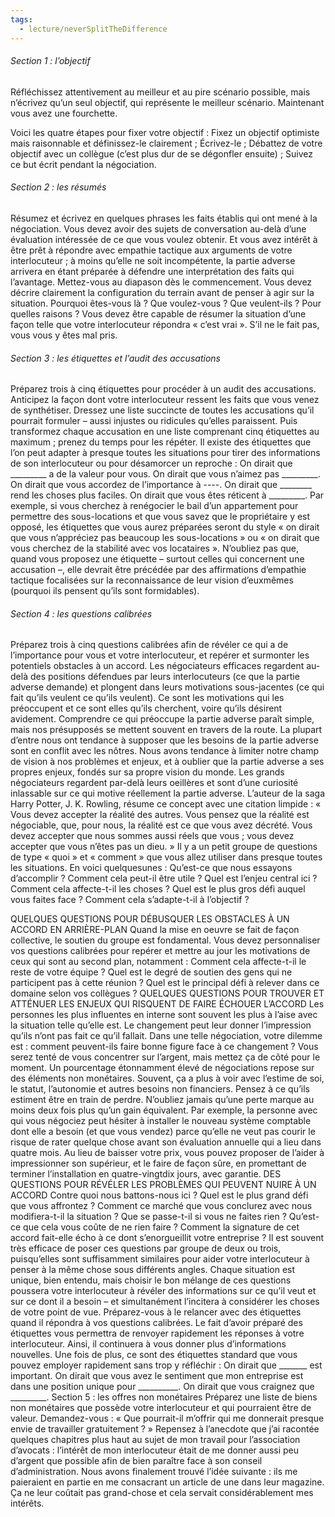 ```yaml
---
tags:
  - lecture/neverSplitTheDifference
---
```

###### Section 1 : l’objectif
Réfléchissez attentivement au meilleur et au pire scénario possible, mais
n’écrivez qu’un seul objectif, qui représente le meilleur scénario. Maintenant vous avez une fourchette. 

Voici les quatre étapes pour fixer votre objectif :
Fixez un objectif optimiste mais raisonnable et définissez-le
clairement ;
Écrivez-le ;
Débattez de votre objectif avec un collègue (c’est plus dur de se
dégonfler ensuite) ;
Suivez ce but écrit pendant la négociation.

###### Section 2 : les résumés
Résumez et écrivez en quelques phrases les faits établis qui ont mené à la
négociation.
Vous devez avoir des sujets de conversation au-delà d’une évaluation
intéressée de ce que vous voulez obtenir. Et vous avez intérêt à être prêt à
répondre avec empathie tactique aux arguments de votre interlocuteur ; à
moins qu’elle ne soit incompétente, la partie adverse arrivera en étant
préparée à défendre une interprétation des faits qui l’avantage.
Mettez-vous au diapason dès le commencement.
Vous devez décrire clairement la configuration du terrain avant de penser
à agir sur la situation. Pourquoi êtes-vous là ? Que voulez-vous ? Que
veulent-ils ? Pour quelles raisons ?
Vous devez être capable de résumer la situation d’une façon telle que
votre interlocuteur répondra « c’est vrai ». S’il ne le fait pas, vous vous y
êtes mal pris.

###### Section 3 : les étiquettes et l’audit des accusations
Préparez trois à cinq étiquettes pour procéder à un audit des
accusations.
Anticipez la façon dont votre interlocuteur ressent les faits que vous
venez de synthétiser. Dressez une liste succincte de toutes les accusations
qu’il pourrait formuler – aussi injustes ou ridicules qu’elles paraissent. Puis
transformez chaque accusation en une liste comprenant cinq étiquettes au
maximum ; prenez du temps pour les répéter.
Il existe des étiquettes que l’on peut adapter à presque toutes les
situations pour tirer des informations de son interlocuteur ou pour
désamorcer un reproche :
On dirait que _________ a de la valeur pour vous.
On dirait que vous n’aimez pas _________.
On dirait que vous accordez de l’importance à  ----.
On dirait que ________ rend les choses plus faciles.
On dirait que vous êtes réticent à _________.
Par exemple, si vous cherchez à renégocier le bail d’un appartement pour
permettre des sous-locations et que vous savez que le propriétaire y est
opposé, les étiquettes que vous aurez préparées seront du style « on dirait
que vous n’appréciez pas beaucoup les sous-locations » ou « on dirait que
vous cherchez de la stabilité avec vos locataires ».
N’oubliez pas que, quand vous proposez une étiquette – surtout celles qui
concernent une accusation –, elle devrait être précédée par des affirmations
d’empathie tactique focalisées sur la reconnaissance de leur vision d’euxmêmes
(pourquoi ils pensent qu’ils sont formidables).

###### Section 4 : les questions calibrées
Préparez trois à cinq questions calibrées afin de révéler ce qui a de
l’importance pour vous et votre interlocuteur, et repérer et surmonter les
potentiels obstacles à un accord.
Les négociateurs efficaces regardent au-delà des positions défendues par
leurs interlocuteurs (ce que la partie adverse demande) et plongent dans
leurs motivations sous-jacentes (ce qui fait qu’ils veulent ce qu’ils veulent).
Ce sont les motivations qui les préoccupent et ce sont elles qu’ils cherchent,
voire qu’ils désirent avidement.
Comprendre ce qui préoccupe la partie adverse paraît simple, mais nos
présupposés se mettent souvent en travers de la route. La plupart d’entre
nous ont tendance à supposer que les besoins de la partie adverse sont en
conflit avec les nôtres. Nous avons tendance à limiter notre champ de vision
à nos problèmes et enjeux, et à oublier que la partie adverse a ses propres
enjeux, fondés sur sa propre vision du monde. Les grands négociateurs
regardent par-delà leurs oeillères et sont d’une curiosité inlassable sur ce qui
motive réellement la partie adverse.
L’auteur de la saga Harry Potter, J. K. Rowling, résume ce concept avec
une citation limpide : « Vous devez accepter la réalité des autres. Vous
pensez que la réalité est négociable, que, pour nous, la réalité est ce que
vous avez décrété. Vous devez accepter que nous sommes aussi réels que
vous ; vous devez accepter que vous n’êtes pas un dieu. »
Il y a un petit groupe de questions de type « quoi » et « comment » que
vous allez utiliser dans presque toutes les situations. En voici quelquesunes
:
Qu’est-ce que nous essayons d’accomplir ?
Comment cela peut-il être utile ?
Quel est l’enjeu central ici ?
Comment cela affecte-t-il les choses ?
Quel est le plus gros défi auquel vous faites face ?
Comment cela s’adapte-t-il à l’objectif ?


QUELQUES QUESTIONS POUR DÉBUSQUER LES OBSTACLES À UN ACCORD
EN ARRIÈRE-PLAN
Quand la mise en oeuvre se fait de façon collective, le soutien du groupe
est fondamental. Vous devez personnaliser vos questions calibrées pour
repérer et mettre au jour les motivations de ceux qui sont au second plan,
notamment :
Comment cela affecte-t-il le reste de votre équipe ?
Quel est le degré de soutien des gens qui ne participent pas à cette
réunion ?
Quel est le principal défi à relever dans ce domaine selon vos collègues ?
QUELQUES QUESTIONS POUR TROUVER ET ATTÉNUER LES ENJEUX QUI RISQUENT
DE FAIRE ÉCHOUER L’ACCORD
Les personnes les plus influentes en interne sont souvent les plus à l’aise
avec la situation telle qu’elle est. Le changement peut leur donner
l’impression qu’ils n’ont pas fait ce qu’il fallait. Dans une telle négociation,
votre dilemme est : comment peuvent-ils faire bonne figure face à ce
changement ?
Vous serez tenté de vous concentrer sur l’argent, mais mettez ça de côté
pour le moment. Un pourcentage étonnamment élevé de négociations
repose sur des éléments non monétaires. Souvent, ça a plus à voir avec
l’estime de soi, le statut, l’autonomie et autres besoins non financiers.
Pensez à ce qu’ils estiment être en train de perdre. N’oubliez jamais
qu’une perte marque au moins deux fois plus qu’un gain équivalent.
Par exemple, la personne avec qui vous négociez peut hésiter à installer
le nouveau système comptable dont elle a besoin (et que vous vendez) parce
qu’elle ne veut pas courir le risque de rater quelque chose avant son
évaluation annuelle qui a lieu dans quatre mois. Au lieu de baisser votre
prix, vous pouvez proposer de l’aider à impressionner son supérieur, et le
faire de façon sûre, en promettant de terminer l’installation en quatre-vingtdix
jours, avec garantie.
DES QUESTIONS POUR RÉVÉLER LES PROBLÈMES QUI PEUVENT NUIRE
À UN ACCORD
Contre quoi nous battons-nous ici ?
Quel est le plus grand défi que vous affrontez ?
Comment ce marché que vous conclurez avec nous modifiera-t-il la
situation ?
Que se passe-t-il si vous ne faites rien ?
Qu’est-ce que cela vous coûte de ne rien faire ?
Comment la signature de cet accord fait-elle écho à ce dont s’enorgueillit
votre entreprise ?
Il est souvent très efficace de poser ces questions par groupe de deux ou
trois, puisqu’elles sont suffisamment similaires pour aider votre
interlocuteur à penser à la même chose sous différents angles.
Chaque situation est unique, bien entendu, mais choisir le bon mélange
de ces questions poussera votre interlocuteur à révéler des informations sur
ce qu’il veut et sur ce dont il a besoin – et simultanément l’incitera à
considérer les choses de votre point de vue.
Préparez-vous à le relancer avec des étiquettes quand il répondra à vos
questions calibrées.
Le fait d’avoir préparé des étiquettes vous permettra de renvoyer
rapidement les réponses à votre interlocuteur. Ainsi, il continuera à vous
donner plus d’informations nouvelles. Une fois de plus, ce sont des
étiquettes standard que vous pouvez employer rapidement sans trop y
réfléchir :
On dirait que _______ est important.
On dirait que vous avez le sentiment que mon entreprise est dans une
position unique pour __________.
On dirait que vous craignez que _________.
Section 5 : les offres non monétaires
Préparez une liste de biens non monétaires que possède votre
interlocuteur et qui pourraient être de valeur.
Demandez-vous : « Que pourrait-il m’offrir qui me donnerait presque
envie de travailler gratuitement ? » Repensez à l’anecdote que j’ai racontée
quelques chapitres plus haut au sujet de mon travail pour l’association
d’avocats : l’intérêt de mon interlocuteur était de me donner aussi peu
d’argent que possible afin de bien paraître face à son conseil
d’administration. Nous avons finalement trouvé l’idée suivante : ils me
paieraient en partie en me consacrant un article de une dans leur magazine.
Ça ne leur coûtait pas grand-chose et cela servait considérablement mes
intérêts.